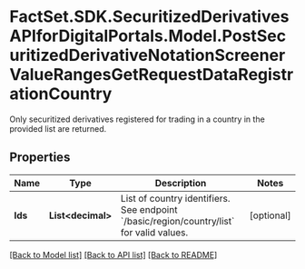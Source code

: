 # FactSet.SDK.SecuritizedDerivativesAPIforDigitalPortals.Model.PostSecuritizedDerivativeNotationScreenerValueRangesGetRequestDataRegistrationCountry
Only securitized derivatives registered for trading in a country in the provided list are returned.

## Properties

Name | Type | Description | Notes
------------ | ------------- | ------------- | -------------
**Ids** | **List&lt;decimal&gt;** | List of country identifiers. See endpoint &#x60;/basic/region/country/list&#x60; for valid values. | [optional] 

[[Back to Model list]](../README.md#documentation-for-models) [[Back to API list]](../README.md#documentation-for-api-endpoints) [[Back to README]](../README.md)

